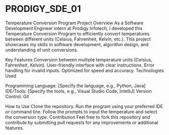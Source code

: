 # PRODIGY_SDE_01
Temperature Conversion Program
Project Overview
As a Software Development Engineer intern at Prodigy Infotech, I developed this Temperature Conversion Program to efficiently convert temperatures between different units (Celsius, Fahrenheit, Kelvin, etc.). This project showcases my skills in software development, algorithm design, and understanding of unit conversions.

Key Features
Conversion between multiple temperature units (Celsius, Fahrenheit, Kelvin).
User-friendly interface with clear instructions.
Error handling for invalid inputs.
Optimized for speed and accuracy.
Technologies Used

Programming Language: [Specify the language, e.g., Python, Java]
IDE/Tools: [Specify the tools, e.g., Visual Studio Code, IntelliJ]
Version Control: Git

How to Use
Clone the repository.
Run the program using your preferred IDE or command line.
Follow the prompts to input the temperature and select the conversion type.
Contribution
Feel free to fork this repository and contribute by submitting pull requests for any improvements or additional features.

